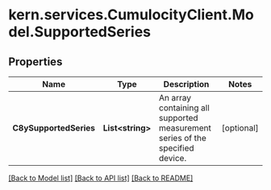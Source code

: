 
# kern.services.CumulocityClient.Model.SupportedSeries

## Properties

Name | Type | Description | Notes
------------ | ------------- | ------------- | -------------
**C8ySupportedSeries** | **List&lt;string&gt;** | An array containing all supported measurement series of the specified device. | [optional] 

[[Back to Model list]](../README.md#documentation-for-models)
[[Back to API list]](../README.md#documentation-for-api-endpoints)
[[Back to README]](../README.md)


